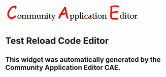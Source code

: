 ![CAE](https://github.com/PhilCAEOrg/frontendComponent-162/blob/gh-pages/img/logo.png)  

Test Reload Code Editor
===================


This widget was automatically generated by the Community Application Editor CAE.  
---------------
